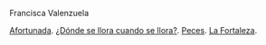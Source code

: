Francisca Valenzuela

[Afortunada](https://www.youtube.com/watch?v=Dqg8tkH8F2Y).
[¿Dónde se llora cuando se llora?](https://www.youtube.com/watch?v=U5a_lOSJbCE).
[Peces](https://www.youtube.com/watch?v=GECEgPJw5EE).
[La Fortaleza](https://www.youtube.com/watch?v=Z04yreHRcPE).
